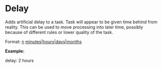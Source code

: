 # Delay
Adds artificial delay to a task. Task will appear to be given time behind from reality. This can be used to move processing into later time, possibly because of different rules or lower quality of the task.

Format: [n](/n) [minutes|hours|days|months](/minutes|hours|days|months)

**Example:**

delay: 2 hours